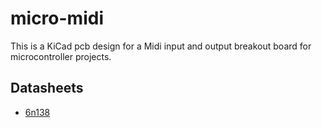 # micro-midi

This is a KiCad pcb design for a Midi input and output breakout board for microcontroller projects.

## Datasheets
- [6n138](https://www.vishay.com/docs/84732/6n137.pdf)
